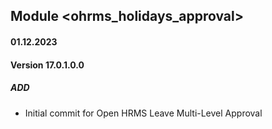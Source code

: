 ## Module <ohrms_holidays_approval>

#### 01.12.2023
#### Version 17.0.1.0.0
##### ADD
- Initial commit for Open HRMS Leave Multi-Level Approval
